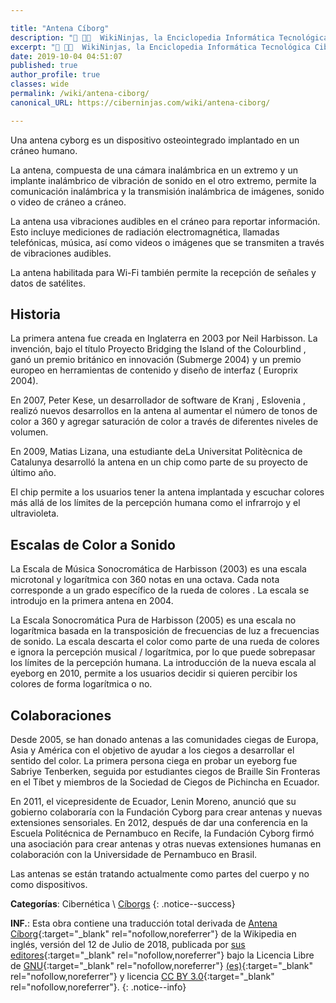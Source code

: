 ```yaml
---

title: "Antena Cíborg"
description: "📖 👨‍💻  WikiNinjas, la Enciclopedia Informática Tecnológica Ciberninjas: Antena Cíborg"
excerpt: "📖 👨‍💻  WikiNinjas, la Enciclopedia Informática Tecnológica Ciberninjas: Antena Cíborg"
date: 2019-10-04 04:51:07
published: true
author_profile: true
classes: wide
permalink: /wiki/antena-ciborg/
canonical_URL: https://ciberninjas.com/wiki/antena-ciborg/

---
```


Una antena cyborg es un dispositivo osteointegrado implantado en un cráneo humano.

La antena, compuesta de una cámara inalámbrica en un extremo y un implante inalámbrico de vibración de sonido en el otro extremo, permite la comunicación inalámbrica y la transmisión inalámbrica de imágenes, sonido o video de cráneo a cráneo.

La antena usa vibraciones audibles en el cráneo para reportar información. Esto incluye mediciones de radiación electromagnética, llamadas telefónicas, música, así como videos o imágenes que se transmiten a través de vibraciones audibles.

La antena habilitada para Wi-Fi también permite la recepción de señales y datos de satélites.

## Historia

La primera antena fue creada en Inglaterra en 2003 por Neil Harbisson. La invención, bajo el título Proyecto Bridging the Island of the Colourblind , ganó un premio británico en innovación (Submerge 2004) y un premio europeo en herramientas de contenido y diseño de interfaz ( Europrix 2004).

En 2007, Peter Kese, un desarrollador de software de Kranj , Eslovenia , realizó nuevos desarrollos en la antena al aumentar el número de tonos de color a 360 y agregar saturación de color a través de diferentes niveles de volumen.

En 2009, Matias Lizana, una estudiante deLa Universitat Politècnica de Catalunya desarrolló la antena en un chip como parte de su proyecto de último año.

El chip permite a los usuarios tener la antena implantada y escuchar colores más allá de los límites de la percepción humana como el infrarrojo y el ultravioleta.

## Escalas de Color a Sonido

La Escala de Música Sonocromática de Harbisson (2003) es una escala microtonal y logarítmica con 360 notas en una octava. Cada nota corresponde a un grado específico de la rueda de colores . La escala se introdujo en la primera antena en 2004.

La Escala Sonocromática Pura de Harbisson (2005) es una escala no logarítmica basada en la transposición de frecuencias de luz a frecuencias de sonido. La escala descarta el color como parte de una rueda de colores e ignora la percepción musical / logarítmica, por lo que puede sobrepasar los límites de la percepción humana. La introducción de la nueva escala al eyeborg en 2010, permite a los usuarios decidir si quieren percibir los colores de forma logarítmica o no.

## Colaboraciones

Desde 2005, se han donado antenas a las comunidades ciegas de Europa, Asia y América con el objetivo de ayudar a los ciegos a desarrollar el sentido del color. La primera persona ciega en probar un eyeborg fue Sabriye Tenberken, seguida por estudiantes ciegos de Braille Sin Fronteras en el Tíbet y miembros de la Sociedad de Ciegos de Pichincha en Ecuador.

En 2011, el vicepresidente de Ecuador, Lenin Moreno, anunció que su gobierno colaboraría con la Fundación Cyborg para crear antenas y nuevas extensiones sensoriales. En 2012, después de dar una conferencia en la Escuela Politécnica de Pernambuco en Recife, la Fundación Cyborg firmó una asociación para crear antenas y otras nuevas extensiones humanas en colaboración con la Universidade de Pernambuco en Brasil.

Las antenas se están tratando actualmente como partes del cuerpo y no como dispositivos.

**Categorías**: Cibernética \ [Cíborgs](/wiki/categoria/cambio-tecnologico/)
{: .notice--success}

**INF.**: Esta obra contiene una traducción total derivada de [Antena Cíborg](https://en.wikipedia.org/wiki/Cyborg_antenna){:target="_blank" rel="nofollow,noreferrer"} de la Wikipedia en inglés, versión del 12 de Julio de 2018, publicada por [sus editores](https://en.wikipedia.org/w/index.php?title=Cyborg_antenna&action=history){:target="_blank" rel="nofollow,noreferrer"} bajo la Licencia Libre de [GNU](http://www.gnu.org/licenses/licenses.html#GPL){:target="_blank" rel="nofollow,noreferrer"} [(es)](https://es.wikipedia.org/wiki/Wikipedia:Traducci%C3%B3n_no_oficial_de_la_Licencia_de_documentaci%C3%B3n_libre_de_GNU){:target="_blank" rel="nofollow,noreferrer"} y licencia [CC BY 3.0](https://creativecommons.org/licenses/by-sa/3.0/deed.es){:target="_blank" rel="nofollow,noreferrer"}.
{: .notice--info}